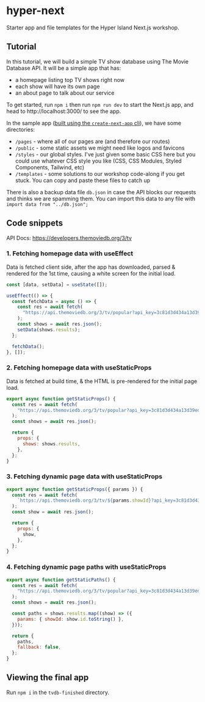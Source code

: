 # hyper-next

Starter app and file templates for the Hyper Island Next.js workshop.

## Tutorial

In this tutorial, we will build a simple TV show database using The Movie Database API. It will be a simple app that has:

- a homepage listing top TV shows right now
- each show will have its own page
- an about page to talk about our service

To get started, run `npm i` then run `npm run dev` to start the Next.js app, and head to http://localhost:3000/ to see the app.

In the sample app ([built using the `create-next-app` cli](https://nextjs.org/docs/getting-started#automatic-setup)), we have some directories:

- `/pages` - where all of our pages are (and therefore our routes)
- `/public` - some static assets we might need like logos and favicons
- `/styles` - our global styles. I've just given some basic CSS here but you could use whatever CSS style you like (CSS, CSS Modules, Styled Components, Tailwind, etc)
- `/templates` - some solutions to our workshop code-along if you get stuck. You can copy and paste these files to catch up

There is also a backup data file `db.json` in case the API blocks our requests and thinks we are spamming them. You can import this data to any file with `import data from "../db.json";`

## Code snippets

API Docs: https://developers.themoviedb.org/3/tv

### 1. Fetching homepage data with useEffect

Data is fetched client side, after the app has downloaded, parsed & rendered for the 1st time, causing a white screen for the initial load.

```js
const [data, setData] = useState([]);

useEffect(() => {
  const fetchData = async () => {
    const res = await fetch(
      "https://api.themoviedb.org/3/tv/popular?api_key=3c81d3d434a13d39edaea832df6550a3&page=1"
    );
    const shows = await res.json();
    setData(shows.results);
  };

  fetchData();
}, []);
```

### 2. Fetching homepage data with useStaticProps

Data is fetched at build time, & the HTML is pre-rendered for the initial page load.

```js
export async function getStaticProps() {
  const res = await fetch(
    "https://api.themoviedb.org/3/tv/popular?api_key=3c81d3d434a13d39edaea832df6550a3&page=1"
  );
  const shows = await res.json();

  return {
    props: {
      shows: shows.results,
    },
  };
}
```

### 3. Fetching dynamic page data with useStaticProps

```js
export async function getStaticProps({ params }) {
  const res = await fetch(
    `https://api.themoviedb.org/3/tv/${params.showId}?api_key=3c81d3d434a13d39edaea832df6550a3&language=en-US`
  );
  const show = await res.json();

  return {
    props: {
      show,
    },
  };
}
```

### 4. Fetching dynamic page paths with useStaticProps

```js
export async function getStaticPaths() {
  const res = await fetch(
    "https://api.themoviedb.org/3/tv/popular?api_key=3c81d3d434a13d39edaea832df6550a3&page=1"
  );
  const shows = await res.json();

  const paths = shows.results.map((show) => ({
    params: { showId: show.id.toString() },
  }));

  return {
    paths,
    fallback: false,
  };
}
```

## Viewing the final app

Run `npm i` in the `tvdb-finished` directory.
